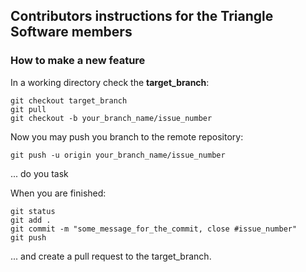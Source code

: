 ## Contributors instructions for the Triangle Software members


### How to make a new feature

In a working directory check the **target_branch**:

```commandline
git checkout target_branch
git pull 
git checkout -b your_branch_name/issue_number
```
Now you may push you branch to the remote repository:

```commandline
git push -u origin your_branch_name/issue_number
```
... do you task

When you are finished:

```commandline
git status
git add .
git commit -m "some_message_for_the_commit, close #issue_number"
git push 
```

... and create a pull request to the target_branch.